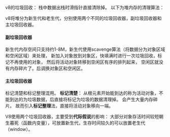 v8的垃圾回收：
栈中数据出栈时滑指针直接清除掉。
以下为堆内存的清理算法：

v8将堆分为新生代和老生代，分别使用两个不同的垃圾回收器，副垃圾回收器和主垃圾回收器。

#### 副垃圾回收器
新生代内存空间只支持约1-8M，新生代使用scavenge算法（将数据分为对象区域和空闲区域）来处理，
新加入对象放到对象区，快填满时进行一次垃圾回收，标记不再使用的对象， 然后将活动对象转移到空闲区有序的排列起来，
空闲区就没有内存碎片了。后调换对象区和空闲区。

#### 主垃圾回收器
标记清楚和标记整理混用。
**标记清楚**：
从根元素开始能到达的称为活动对象，不能到达的为垃圾数据，后直接将标记为垃圾的数据清理掉。
会产生大量内存碎片。
故而引入**标记整理**法，直接将活动对象移向一端。


V8使用两个垃圾回收器，主要受到**代际假说**的影响： 
大部分对象存活时间较短朝生暮死（函数内变量），可放置新生代，生存时间较久的可以放置老生代（window）。